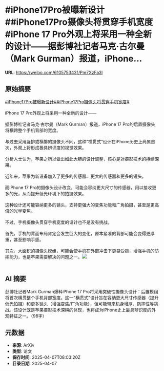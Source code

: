 # #iPhone17Pro被曝新设计##iPhone17Pro摄像头将贯穿手机宽度#iPhone 17 Pro外观上将采用一种全新的设计——据彭博社记者马克·古尔曼（Mark Gurman）报道，iPhone...

**URL**: https://weibo.com/6105753431/Pm7XzFa3I

## 原始摘要

<a href="https://m.weibo.cn/search?containerid=231522type%3D1%26t%3D10%26q%3D%23iPhone17Pro%E8%A2%AB%E6%9B%9D%E6%96%B0%E8%AE%BE%E8%AE%A1%23&amp;extparam=%23iPhone17Pro%E8%A2%AB%E6%9B%9D%E6%96%B0%E8%AE%BE%E8%AE%A1%23" data-hide=""><span class="surl-text">#iPhone17Pro被曝新设计#</span></a><a href="https://m.weibo.cn/search?containerid=231522type%3D1%26t%3D10%26q%3D%23iPhone17Pro%E6%91%84%E5%83%8F%E5%A4%B4%E5%B0%86%E8%B4%AF%E7%A9%BF%E6%89%8B%E6%9C%BA%E5%AE%BD%E5%BA%A6%23&amp;extparam=%23iPhone17Pro%E6%91%84%E5%83%8F%E5%A4%B4%E5%B0%86%E8%B4%AF%E7%A9%BF%E6%89%8B%E6%9C%BA%E5%AE%BD%E5%BA%A6%23" data-hide=""><span class="surl-text">#iPhone17Pro摄像头将贯穿手机宽度#</span></a><br><br>iPhone 17 Pro外观上将采用一种全新的设计——<br><br>据彭博社记者马克·古尔曼（Mark Gurman）报道，iPhone 17 Pro的后置摄像头将横跨整个手机背部的宽度。<br><br>与过去采用竖排或横排的摄像头不同，这种“横贯式”设计在iPhone历史上尚属首次，外观上将形成极具辨识度的视觉效果。<br><br>分析人士认为，苹果之所以做出如此大胆的设计调整，核心是对摄影技术的持续深耕。<br><br>近年来，苹果为新设备加入了更多的传感器、更大的传感器和更多的镜头。<br><br>而iPhone 17 Pro的摄像头设计改变，可能会容纳更大尺寸的传感器，用以接收更多的光，从而提升低光环境下的拍摄效果。<br><br>这种设计还可能容纳更多的镜头，支持更强大的变焦功能和广角拍摄，甚至是更高倍的光学变焦。<br><br>不过，手机摄像头贯穿手机宽度的设计也不是没有挑战。<br><br>首先，手机的背面布局肯定会发生巨大的变化，原本紧凑的背部可能会变得更厚重，甚至影响手感。<br><br>其次，大面积的摄像头模组，可能会使手机在外部冲击下更易受损，增强手机的防摔能力，也是苹果需要解决的问题之一。<img style="" src="https://tvax2.sinaimg.cn/large/006Fd7o3gy1i080x14823j30zk0ns4ci.jpg" referrerpolicy="no-referrer"><br><br>

## AI 摘要

彭博社记者Mark Gurman爆料iPhone 17 Pro将采用突破性摄像头设计：后置模组将首次横贯整个手机背部宽度。这一"横贯式"设计旨在容纳更大尺寸传感器（提升低光拍摄）和更多镜头（增强变焦/广角功能），但可能带来机身增厚、防摔性等挑战。该设计既是苹果摄影技术深耕的体现，也将成为iPhone史上最具辨识度的外观特征之一。（98字）

## 元数据

- **来源**: ArXiv
- **类型**: 论文
- **保存时间**: 2025-04-07T08:03:20Z
- **目录日期**: 2025-04-07
